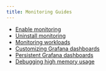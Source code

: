```yaml
---
title: Monitoring Guides
---
```


<head>
  <link rel="canonical" href="https://ranchermanager.docs.rancher.com/pages-for-subheaders/monitoring-alerting-guides"/>
</head>

- [Enable monitoring](enable-monitoring.md)
- [Uninstall monitoring](uninstall-monitoring.md)
- [Monitoring workloads](set-up-monitoring-for-workloads.md)
- [Customizing Grafana dashboards](customize-grafana-dashboard.md)
- [Persistent Grafana dashboards](create-persistent-grafana-dashboard.md)
- [Debugging high memory usage](debug-high-memory-usage.md)

